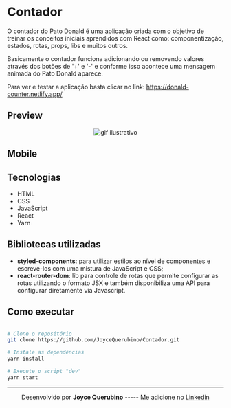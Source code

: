 # Contador

O contador do Pato Donald é uma aplicação criada com o objetivo de treinar os conceitos iniciais aprendidos com React como: componentização, estados, rotas, props, libs e muitos outros.

Basicamente o contador funciona adicionando ou removendo valores através dos botões de '+' e '-' e conforme isso acontece uma mensagem animada do Pato Donald aparece.

Para ver e testar a aplicação basta clicar no link: https://donald-counter.netlify.app/

## Preview

<p align="center">
   <img src="./github/video.gif" alt="gif ilustrativo" />
</p>

## Mobile

## Tecnologias

- HTML
- CSS
- JavaScript
- React
- Yarn

## Bibliotecas utilizadas

- **styled-components**: para utilizar estilos ao nível de componentes e escreve-los com uma mistura de JavaScript e CSS;
- **react-router-dom**: lib para controle de rotas que permite configurar as rotas utilizando o formato JSX e também disponibiliza uma API para configurar diretamente via Javascript.

## Como executar

```bash

# Clone o repositório
git clone https://github.com/JoyceQuerubino/Contador.git

# Instale as dependências
yarn install

# Execute o script "dev"
yarn start
```

---

<p align= center>
Desenvolvido por <strong>Joyce Querubino</strong>   -----   Me adicione no <a href="https://www.linkedin.com/in/joyce-querubino/"target="_blank">Linkedin</a>
</p>
